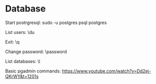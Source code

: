 # Database

Start postrgresql: sudo -u postgres psql postgres

List users: \du

Exit: \q

Change password: \password

List databases: \l

Basic pgadmin commands: https://www.youtube.com/watch?v=Dd2ej-QKrWY&t=1201s
